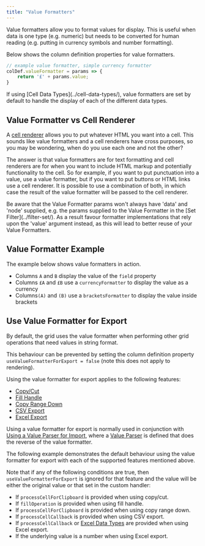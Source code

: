 ```yaml
---
title: "Value Formatters"
---
```


Value formatters allow you to format values for display. This is useful when data is one type (e.g. numeric) but needs to be converted for human reading (e.g. putting in currency symbols and number formatting).

Below shows the column definition properties for value formatters.

<api-documentation source='column-properties/properties.json' section="columns" names='["valueFormatter"]' ></api-documentation>


```ts
// example value formatter, simple currency formatter
colDef.valueFormatter = params => {
    return '£' + params.value;
}
```

<note>
If using [Cell Data Types](../cell-data-types/), value formatters are set by default to handle the display of each of the different data types.
</note>

## Value Formatter vs Cell Renderer


A [cell renderer](/component-cell-renderer/) allows you to put whatever HTML you want into a cell. This sounds like value formatters and a cell renderers have cross purposes, so you may be wondering, when do you use each one and not the other?

The answer is that value formatters are for text formatting and cell renderers are for when you want to include HTML markup and potentially functionality to the cell. So for example, if you want to put punctuation into a value, use a value formatter, but if you want to put buttons or HTML links use a cell renderer. It is possible to use a combination of both, in which case the result of the value formatter will be passed to the cell renderer.

<note>
Be aware that the Value Formatter params won't always have 'data' and 'node' supplied, e.g. the
params supplied to the Value Formatter in the [Set Filter](../filter-set/).
As a result favour formatter implementations that rely upon the 'value' argument instead, as this
will lead to better reuse of your Value Formatters.
</note>

## Value Formatter Example

The example below shows value formatters in action.

 - Columns `A` and `B` display the value of the `field` property
 - Columns `£A` and `£B` use a `currencyFormatter` to display the value as a currency
 - Columns`(A)` and `(B)` use a `bracketsFormatter` to display the value inside brackets

<grid-example title='Value Formatters' name='value-formatters' type='generated'></grid-example>

## Use Value Formatter for Export

By default, the grid uses the value formatter when performing other grid operations that need values in string format.

This behaviour can be prevented by setting the column definition property `useValueFormatterForExport = false` (note this does not apply to rendering).

<api-documentation source='column-properties/properties.json' section="display" names='["useValueFormatterForExport"]' ></api-documentation>

Using the value formatter for export applies to the following features:
- [Copy/Cut](/clipboard/#processing-pasted-data)
- [Fill Handle](/range-selection-fill-handle/)
- [Copy Range Down](/range-selection/#copy-range-down)
- [CSV Export](/csv-export/)
- [Excel Export](/excel-export-customising-content/)

Using a value formatter for export is normally used in conjunction with [Using a Value Parser for Import](/value-parsers/#use-value-parser-for-import), where a [Value Parser](/value-parsers/) is defined that does the reverse of the value formatter.

The following example demonstrates the default behaviour using the value formatter for export with each of the supported features mentioned above.

<grid-example title='Use Value Formatter for Export' name='use-value-formatter-for-export' type='generated' options='{ "enterprise": true, "modules": ["clientside", "range", "clipboard", "excel", "menu"] }'></grid-example>

Note that if any of the following conditions are true, then `useValueFormatterForExport` is ignored for that feature and the value will be either the original value or that set in the custom handler:
- If `processCellForClipboard` is provided when using copy/cut.
- If `fillOperation` is provided when using fill handle.
- If `processCellForClipboard` is provided when using copy range down.
- If `processCellCallback` is provided when using CSV export.
- If `processCellCallback` or [Excel Data Types](/excel-export-data-types/) are provided when using Excel export.
- If the underlying value is a number when using Excel export.
